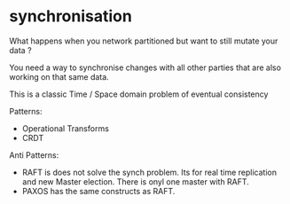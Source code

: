 # synchronisation

What happens when you network partitioned but want to still mutate your data ?

You need a way to synchronise changes with all other parties that are also working on that same data.

This is a classic Time / Space domain problem of eventual consistency

Patterns:
- Operational Transforms
- CRDT

Anti Patterns:
- RAFT is does not solve the synch problem. Its for real time replication and new Master election. There is onyl one master with RAFT.
- PAXOS has the same constructs as RAFT.
